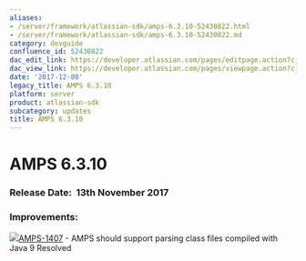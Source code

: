 ```yaml
---
aliases:
- /server/framework/atlassian-sdk/amps-6.3.10-52430822.html
- /server/framework/atlassian-sdk/amps-6.3.10-52430822.md
category: devguide
confluence_id: 52430822
dac_edit_link: https://developer.atlassian.com/pages/editpage.action?cjm=wozere&pageId=52430822
dac_view_link: https://developer.atlassian.com/pages/viewpage.action?cjm=wozere&pageId=52430822
date: '2017-12-08'
legacy_title: AMPS 6.3.10
platform: server
product: atlassian-sdk
subcategory: updates
title: AMPS 6.3.10
---
```

# AMPS 6.3.10

### Release Date:  13th November 2017

### Improvements:

<a href="https://ecosystem.atlassian.net/browse/AMPS-1407?src=confmacro" class="jira-issue-key"><img src="https://ecosystem.atlassian.net/secure/viewavatar?size=xsmall&amp;avatarId=15311&amp;avatarType=issuetype" class="icon" />AMPS-1407</a> - AMPS should support parsing class files compiled with Java 9 Resolved

